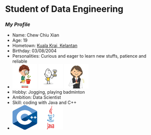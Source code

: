 # Student of Data Engineering
### *_My Profile_*
- Name: Chew Chiu Xian
- Age: 19
- Hometown: [Kuala Krai, Kelantan](https://www.google.com/maps/place/Kuala+Krai,+Kelantan/@5.4296709,101.8549791,10z/data=!3m1!4b1!4m6!3m5!1s0x31b670a18abc418f:0xb744c535a768028f!8m2!3d5.530813!4d102.2018512!16zL20vMGZ0NXE4?entry=ttu)
- Birthday: 03/08/2004
- Personalities: Curious and eager to learn new stuffs, patience and reliable
- <img src="/images/depositphotos_190573646-stock-illustration-vector-illustration-curious-kid-emotion.jpg" height=80 width=80>
  <img src="/images/360_F_177109288_l0zKEkM0ifKINUanzLgtqvRGcJFVCs3o.jpg" height=80 width=80>
  <img src="/images/download.jpeg" height=80 width=80>
- Hobby: Jogging, playing badminton
- Ambition: Data Scientist
- Skill: coding with Java and C++
- <img src="/images/ISO_C++_Logo.svg.png" height=80 width=80> <img src="/images/Java-Logo.png" height=80 width=80>
